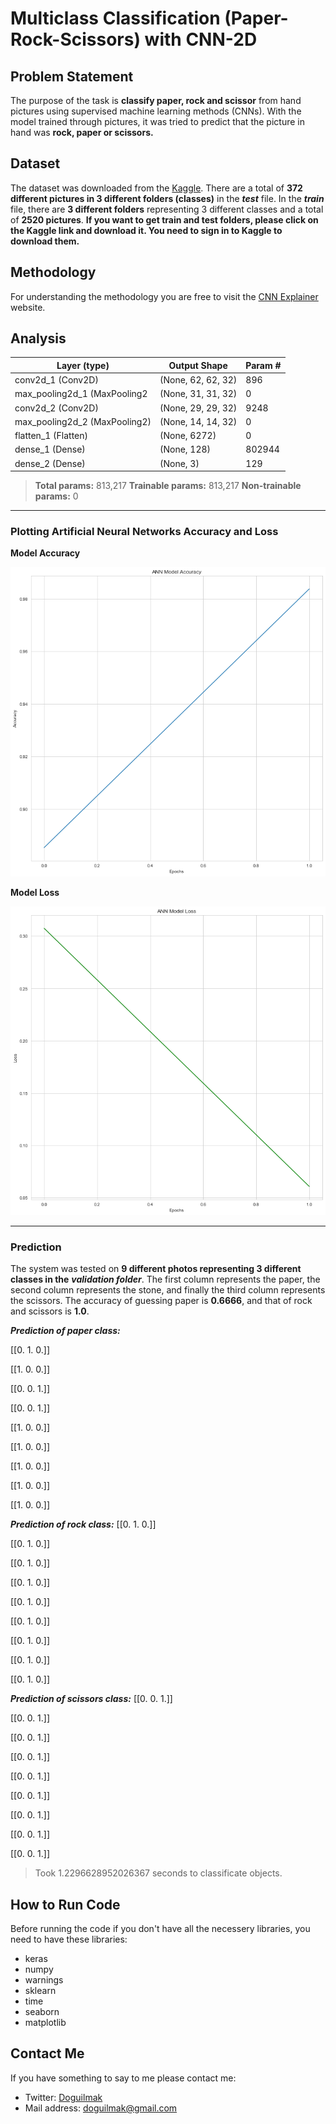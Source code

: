
#  Multiclass Classification (Paper-Rock-Scissors) with CNN-2D

## Problem Statement

The purpose of the task is **classify paper, rock and scissor** from hand pictures using supervised machine learning methods (CNNs). With the model trained through pictures, it was tried to predict that the picture in hand was **rock, paper or scissors.**

## Dataset

The dataset was downloaded from the [Kaggle](https://www.kaggle.com/sanikamal/rock-paper-scissors-dataset). There are a total of **372 different pictures in 3 different folders (classes)** in the ***test*** file. In the ***train*** file, there are **3 different folders** representing 3 different classes and a total of **2520 pictures**. **If you want to get train and test folders, please click on the Kaggle link and download it. You need to sign in to Kaggle to download them.**

## Methodology

For understanding the methodology you are free to visit the [CNN Explainer](https://poloclub.github.io/cnn-explainer/) website. 



## Analysis

| Layer (type)    | Output Shape |  Param # |
|--|--|--|
| conv2d_1 (Conv2D) | (None, 62, 62, 32) | 896
| max_pooling2d_1 (MaxPooling2 | (None, 31, 31, 32)    | 0
| conv2d_2 (Conv2D) | (None, 29, 29, 32)  | 9248
| max_pooling2d_2 (MaxPooling2) | (None, 14, 14, 32)  | 0
| flatten_1 (Flatten)  | (None, 6272)  | 0
| dense_1 (Dense)   | (None, 128) | 802944
| dense_2 (Dense)   | (None, 3)   | 129 

> **Total params:** 813,217
> **Trainable params:** 813,217
> **Non-trainable params:** 0

---

### Plotting Artificial Neural Networks Accuracy and Loss 

**Model Accuracy**

![classifier_accuracy](Plots/ann_model_accuracy.png)

**Model Loss**

![classifier_loss](Plots/ann_model_loss.png)

---

### Prediction

The system was tested on **9 different photos representing 3 different classes in the** ***validation folder***. The first column represents the paper, the second column represents the stone, and finally the third column represents the scissors. The accuracy of guessing paper is **0.6666**, and that of rock and scissors is **1.0**.

***Prediction of paper class:***

[[0. 1. 0.]]

[[1. 0. 0.]]

[[0. 0. 1.]]

[[0. 0. 1.]]

[[1. 0. 0.]]

[[1. 0. 0.]]

[[1. 0. 0.]]

[[1. 0. 0.]]

[[1. 0. 0.]]

***Prediction of rock class:***
[[0. 1. 0.]]

[[0. 1. 0.]]

[[0. 1. 0.]]

[[0. 1. 0.]]

[[0. 1. 0.]]

[[0. 1. 0.]]

[[0. 1. 0.]]

[[0. 1. 0.]]

[[0. 1. 0.]]

***Prediction of scissors class:***
[[0. 0. 1.]]

[[0. 0. 1.]]

[[0. 0. 1.]]

[[0. 0. 1.]]

[[0. 0. 1.]]

[[0. 0. 1.]]

[[0. 0. 1.]]

[[0. 0. 1.]]

[[0. 0. 1.]]

> Took 1.2296628952026367 seconds to classificate objects.

## How to Run Code

Before running the code if you don't have all the necessery libraries, you need to have these libraries:

 - keras 
 - numpy 
 - warnings 
 - sklearn
 - time
 - seaborn
 - matplotlib
    
## Contact Me

If you have something to say to me please contact me: 

 - Twitter: [Doguilmak](https://twitter.com/Doguilmak)  
 - Mail address: doguilmak@gmail.com
